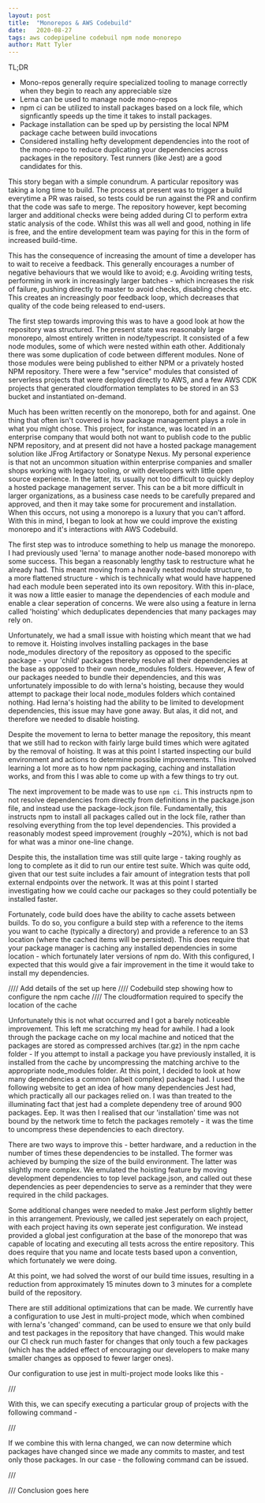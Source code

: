 ```yaml
---
layout: post
title:  "Monorepos & AWS Codebuild"
date:   2020-08-27
tags: aws codepipeline codebuil npm node monorepo
author: Matt Tyler
---
```


TL;DR

- Mono-repos generally require specialized tooling to manage correctly when they begin to reach any appreciable size
- Lerna can be used to manage node mono-repos
- npm ci can be utilized to install packages based on a lock file, which signficantly speeds up the time it takes to install packages.
- Package installation can be sped up by persisting the local NPM package cache between build invocations
- Considered installing hefty development dependencies into the root of the mono-repo to reduce duplicating your dependencies across packages in the repository. Test runners (like Jest) are a good candidates for this.

This story began with a simple conundrum. A particular repository was taking a long time to build. The process at present was to trigger a build everytime a PR was raised, so tests could be run against the PR and confirm that the code was safe to merge. The repository however, kept becoming larger and additional checks were being added during CI to perform extra static analysis of the code. Whilst this was all well and good, nothing in life is free, and the entire development team was paying for this in the form of increased build-time. 

This has the consequence of increasing the amount of time a developer has to wait to receive a feedback. This generally encourages a number of negative behaviours that we would like to avoid; e.g. Avoiding writing tests, performing in work in increasingly larger batches - which increases the risk of failure, pushing directly to master to avoid checks, disabling checks etc. This creates an increasingly poor feedback loop, which decreases that quality of the code being released to end-users.

The first step towards improving this was to have a good look at how the repository was structured. The present state was reasonably large monorepo, almost entirely written in node/typescript. It consisted of a few node modules, some of which were nested within eath other. Additionaly there was some duplication of code between different modules. None of those modules were being published to either NPM or a privately hosted NPM repository. There were a few "service" modules that consisted of serverless projects that were deployed directly to AWS, and a few AWS CDK projects that generated cloudformation templates to be stored in an S3 bucket and instantiated on-demand.

Much has been written recently on the monorepo, both for and against. One thing that often isn't covered is how package management plays a role in what you might chose. This project, for instance, was located in an enterprise company that would both not want to publish code to the public NPM repository, and at present did not have a hosted package management solution like JFrog Artifactory or Sonatype Nexus. My personal experience is that not an uncommon situation within enterprise companies and smaller shops working with legacy tooling, or with developers with little open source experience. In the latter, its usually not too difficult to quickly deploy a hosted package management server. This can be a bit more difficult in larger organizations, as a business case needs to be carefully prepared and approved, and then it may take some for procurement and installation. When this occurs, not using a monorepo is a luxury that you can't afford. With this in mind, I began to look at how we could improve the existing monorepo and it's interactions with AWS Codebuild.

The first step was to introduce something to help us manage the monorepo. I had previously used 'lerna' to manage another node-based monorepo with some success. This began a reasonably lengthy task to restructure what he already had. This meant moving from a heavily nested module structure, to a more flattened structure - which is technically what would have happened had each module been seperated into its own repository. With this in-place, it was now a little easier to manage the dependencies of each module and enable a clear seperation of concerns. We were also using a feature in lerna called 'hoisting' which deduplicates dependencies that many packages may rely on.

Unfortunately, we had a small issue with hoisting which meant that we had to remove it. Hoisting involves installing packages in the base node_modules directory of the repository as opposed to the specific package - your 'child' packages thereby resolve all their dependencies at the base as opposed to their own node_modules folders. However, A few of our packages needed to bundle their dependencies, and this was unfortunately impossible to do with lerna's hoisting, because they would attempt to package their local node_modules folders which contained nothing. Had lerna's hoisting had the ability to be limited to development dependencies, this issue may have gone away. But alas, it did not, and therefore we needed to disable hoisting.

Despite the movement to lerna to better manage the repository, this meant that we still had to reckon with fairly large build times which were agitated by the removal of hoisting. It was at this point I started inspecting our build environment and actions to determine possible improvements. This involved learning a lot more as to how npm packaging, caching and installation works, and from this I was able to come up with a few things to try out.

The next improvement to be made was to use `npm ci`. This instructs npm to not resolve dependencies from directly from definitions in the package.json file, and instead use the package-lock.json file. Fundamentally, this instructs npm to install all packages called out in the lock file, rather than resolving everything from the top level dependencies. This provided a reasonably modest speed improvement (roughly ~20%), which is not bad for what was a minor one-line change.

Despite this, the installation time was still quite large - taking roughly as long to complete as it did to run our entire test suite. Which was quite odd, given that our test suite includes a fair amount of integration tests that poll external endpoints over the network. It was at this point I started investigating how we could cache our packages so they could potentially be installed faster.

Fortunately, code build does have the ability to cache assets between builds. To do so, you configure a build step with a reference to the items you want to cache (typically a directory) and provide a reference to an S3 location (where the cached items will be persisted). This does require that your package manager is caching any installed dependencies in some location - which fortunately later versions of npm do. With this configured, I expected that this would give a fair improvement in the time it would take to install my dependencies.

//// Add details of the set up here
//// Codebuild step showing how to configure the npm cache
//// The cloudformation required to specify the location of the cache

Unfortunately this is not what occurred and I got a barely noticeable improvement. This left me scratching my head for awhile. I had a look through the package cache on my local machine and noticed that the packages are stored as compressed archives (tar.gz) in the npm cache folder - If you attempt to install a package you have previously installed, it is installed from the cache by uncompressing the matching archive to the appropriate node_modules folder. At this point, I decided to look at how many dependencies a common (albeit complex) package had. I used the following website to get an idea of how many dependencies Jest had, which practically all our packages relied on. I was than treated to the illuminating fact that jest had a complete dependeny tree of around 900 packages. Eep. It was then I realised that our 'installation' time was not bound by the network time to fetch the packages remotely - it was the time to uncompress these dependencies to each directory.

There are two ways to improve this - better hardware, and a reduction in the number of times these dependencies to be installed. The former was achieved by bumping the size of the build environment. The latter was slightly more complex. We emulated the hoisting feature by moving development dependencies to top level package.json, and called out these dependencies as peer dependencies to serve as a reminder that they were required in the child packages. 

Some additional changes were needed to make Jest perform slightly better in this arrangement. Previously, we called jest seperately on each project, with each project having its own seperate jest configuration. We instead provided a global jest configuration at the base of the monorepo that was capable of locating and executing all tests across the entire repository. This does require that you name and locate tests based upon a convention, which fortunately we were doing.

At this point, we had solved the worst of our build time issues, resulting in a reduction from approximately 15 minutes down to 3 minutes for a complete build of the repository. 

There are still additional optimizations that can be made. We currently have a configuration to use Jest in multi-project mode, which when combined with lerna's 'changed' command, can be used to ensure we that only build and test packages in the repository that have changed. This would make our CI check run much faster for changes that only touch a few packages (which has the added effect of encouraging our developers to make many smaller changes as opposed to fewer larger ones).

Our configuration to use jest in multi-project mode looks like this -

///

With this, we can specify executing a particular group of projects with the following command -

///

If we combine this with lerna changed, we can now determine which packages have changed since we made any commits to master, and test only those packages. In our case - the following command can be issued.

///

/// Conclusion goes here
